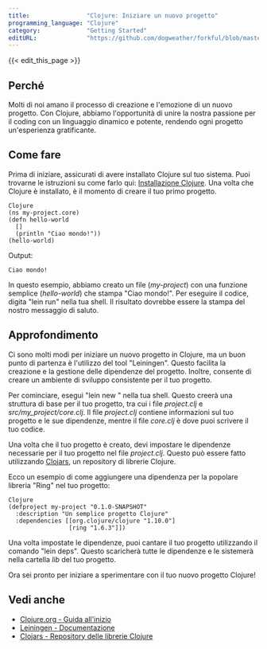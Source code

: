 ```yaml
---
title:                "Clojure: Iniziare un nuovo progetto"
programming_language: "Clojure"
category:             "Getting Started"
editURL:              "https://github.com/dogweather/forkful/blob/master/content/it/clojure/starting-a-new-project.md"
---
```


{{< edit_this_page >}}

## Perché

Molti di noi amano il processo di creazione e l'emozione di un nuovo progetto. Con Clojure, abbiamo l'opportunità di unire la nostra passione per il coding con un linguaggio dinamico e potente, rendendo ogni progetto un'esperienza gratificante.

## Come fare

Prima di iniziare, assicurati di avere installato Clojure sul tuo sistema. Puoi trovarne le istruzioni su come farlo qui: [Installazione Clojure](https://clojure.org/guides/getting_started#_installation). Una volta che Clojure è installato, è il momento di creare il tuo primo progetto.

```
Clojure
(ns my-project.core)
(defn hello-world
  []
  (println "Ciao mondo!"))
(hello-world)
```

Output:
```
Ciao mondo!
```

In questo esempio, abbiamo creato un file (*my-project*) con una funzione semplice (*hello-world*) che stampa "Ciao mondo!". Per eseguire il codice, digita "lein run" nella tua shell. Il risultato dovrebbe essere la stampa del nostro messaggio di saluto.

## Approfondimento

Ci sono molti modi per iniziare un nuovo progetto in Clojure, ma un buon punto di partenza è l'utilizzo del tool "Leiningen". Questo facilita la creazione e la gestione delle dipendenze del progetto. Inoltre, consente di creare un ambiente di sviluppo consistente per il tuo progetto.

Per cominciare, esegui "lein new <project-name>" nella tua shell. Questo creerà una struttura di base per il tuo progetto, tra cui i file *project.clj* e *src/my_project/core.clj*. Il file *project.clj* contiene informazioni sul tuo progetto e le sue dipendenze, mentre il file *core.clj* è dove puoi scrivere il tuo codice.

Una volta che il tuo progetto è creato, devi impostare le dipendenze necessarie per il tuo progetto nel file *project.clj*. Questo può essere fatto utilizzando [Clojars](https://clojars.org/), un repository di librerie Clojure.

Ecco un esempio di come aggiungere una dipendenza per la popolare libreria "Ring" nel tuo progetto:

```
Clojure
(defproject my-project "0.1.0-SNAPSHOT"
  :description "Un semplice progetto Clojure"
  :dependencies [[org.clojure/clojure "1.10.0"]
                 [ring "1.6.3"]])
```

Una volta impostate le dipendenze, puoi cantare il tuo progetto utilizzando il comando "lein deps". Questo scaricherà tutte le dipendenze e le sistemerà nella cartella *lib* del tuo progetto.

Ora sei pronto per iniziare a sperimentare con il tuo nuovo progetto Clojure!

## Vedi anche

- [Clojure.org - Guida all'inizio](https://clojure.org/guides/getting_started)
- [Leiningen - Documentazione](https://leiningen.org/)
- [Clojars - Repository delle librerie Clojure](https://clojars.org/)